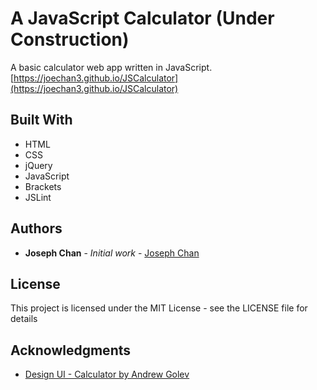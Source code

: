 # A JavaScript Calculator (Under Construction)

A basic calculator web app written in JavaScript.
[https://joechan3.github.io/JSCalculator](https://joechan3.github.io/JSCalculator)

## Built With

* HTML
* CSS
* jQuery
* JavaScript
* Brackets
* JSLint

## Authors

* **Joseph Chan** - *Initial work* - [Joseph Chan](https://github.com/joechan3)

## License

This project is licensed under the MIT License - see the LICENSE file for details

## Acknowledgments

* [Design UI - Calculator by Andrew Golev](https://www.behance.net/gallery/33307411/Design-UI-Calculator)

